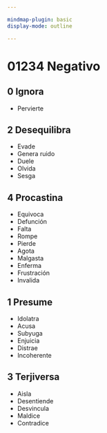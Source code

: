 ```yaml
---

mindmap-plugin: basic
display-mode: outline

---
```


# 01234 Negativo

## 0 Ignora
- Pervierte

## 2 Desequilibra
- Evade
- Genera ruido
- Duele
- Olvida
- Sesga

## 4 Procastina
- Equivoca
- Defunción
- Falta
- Rompe
- Pierde
- Agota
- Malgasta
- Enferma
- Frustración
- Invalida

## 1 Presume
- Idolatra
- Acusa
- Subyuga
- Enjuicia
- Distrae
- Incoherente

## 3 Terjiversa
- Aisla
- Desentiende
- Desvincula
- Maldice
- Contradice